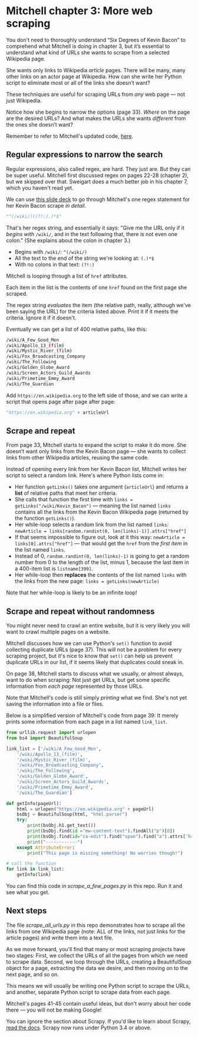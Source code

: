 # Mitchell chapter 3: More web scraping

You don't need to thoroughly understand “Six Degrees of Kevin Bacon” to comprehend what Mitchell is doing in chapter 3, but it’s essential to understand what kind of URLs she wants to scrape from a selected Wikipedia page.

She wants only links to Wikipedia *article* pages. There will be many, many other links on an actor page at Wikipedia. How can she write her Python script to eliminate most or all of the links she doesn’t want?

These techniques are useful for scraping URLs from *any* web page &mdash; not just Wikipedia.

Notice how she begins to narrow the options (page 33). *Where* on the page are the desired URLs? And what makes the URLs she wants *different* from the ones she doesn’t want?

Remember to refer to Mitchell's updated code, [here](https://github.com/REMitchell/python-scraping/tree/master/chapter3).

## Regular expressions to narrow the search

Regular expressions, also called regex, are hard. They just are. But they can be super useful. Mitchell first discussed regex on pages 22-28 (chapter 2), but we skipped over that. Sweigart does a much better job in his chapter 7, which you haven't read yet.

We can use [this slide deck](http://bit.ly/mm-scrapeCh3-slides) to go through Mitchell's one regex statement for her Kevin Bacon scrape *in detail*.

```python
"^(/wiki/)((?!:).)*$"
```

That's her regex string, and essentially it says: "Give me the URL only if it *begins with* `/wiki/`, and in the text following that, there is not even one colon." (She explains about the colon in chapter 3.)

* Begins with `/wiki/`: `^(/wiki/)`
* All the text to the end of the string we're looking at: `(.)*$`
* With no colons in that text: `(?!:)`

Mitchell is looping through a list of `href` attributes.

Each item in the list is the contents of one `href` found on the first page she scraped.

The regex string *evaluates* the item (the relative path, really, although we've been saying the URL) for the criteria listed above. Print it if it meets the criteria. Ignore it if it doesn't.

Eventually we can get a list of 400 relative paths, like this:

```bash
/wiki/A_Few_Good_Men
/wiki/Apollo_13_(film)
/wiki/Mystic_River_(film)
/wiki/Fox_Broadcasting_Company
/wiki/The_Following
/wiki/Golden_Globe_Award
/wiki/Screen_Actors_Guild_Awards
/wiki/Primetime_Emmy_Award
/wiki/The_Guardian
```

Add `https://en.wikipedia.org` to the left side of those, and we can write a script that opens page after page after page:

```python
"https://en.wikipedia.org" + articleUrl
```

## Scrape and repeat

From page 33, Mitchell starts to expand the script to make it do more. She doesn’t want only links from the Kevin Bacon page &mdash; she wants to collect links from other Wikipedia articles, reusing the same code.

Instead of opening every link from her Kevin Bacon list, Mitchell writes her script to select a random link. Here's where Python lists come in:

* Her function `getLinks()` takes one argument (`articleUrl`) and returns a **list** of relative paths that meet her criteria.
* She calls that function the first time with `links = getLinks("/wiki/Kevin_Bacon")` &mdash; meaning the list named `links` contains all the links from the Kevin Bacon Wikipedia page (returned by the function `getLinks()`).
* Her while-loop selects a random link from the list named `links`: `newArticle = links[random.randint(0, len(links)-1)].attrs["href"]`
* If that seems impossible to figure out, look at it this way: `newArticle = links[0].attrs["href"]` &mdash; that would get the `href` from the *first item* in the list named `links`.
* Instead of 0, `random.randint(0, len(links)-1)` is going to get a random number from 0 to the length of the list, minus 1, because the last item in a 400-item list is `listname[399]`.
* Her while-loop then **replaces** the contents of the list named `links` with the links from the new page: `links = getLinks(newArticle)`

Note that her while-loop is likely to be an infinite loop!

## Scrape and repeat without randomness

You might never need to crawl an entire website, but it is very likely you will want to crawl multiple pages on a website.

Mitchell discusses how we can use Python's `set()` function to avoid collecting duplicate URLs (page 37). This will not be a problem for every scraping project, but it's nice to know that `set()` can help us prevent duplicate URLs in our list, if it seems likely that duplicates could sneak in.

On page 38, Mitchell starts to discuss what we usually, or almost always, want to do when scraping: Not just get URLs, but get some specific information from *each page* represented by those URLs.

Note that Mitchell's code is still simply *printing* what we find. She's not yet saving the information into a file or files.

Below is a simplified version of Mitchell's code from page 39: It merely prints some information from each page in a list named `link_list`.

```python
from urllib.request import urlopen
from bs4 import BeautifulSoup

link_list = ['/wiki/A_Few_Good_Men',
    '/wiki/Apollo_13_(film)',
    '/wiki/Mystic_River_(film)',
    '/wiki/Fox_Broadcasting_Company',
    '/wiki/The_Following',
    '/wiki/Golden_Globe_Award',
    '/wiki/Screen_Actors_Guild_Awards',
    '/wiki/Primetime_Emmy_Award',
    '/wiki/The_Guardian']

def getInfo(pageUrl):
    html = urlopen("https://en.wikipedia.org" + pageUrl)
    bsObj = BeautifulSoup(html, "html.parser")
    try:
        print(bsObj.h1.get_text())
        print(bsObj.find(id ="mw-content-text").findAll("p")[0])
        print(bsObj.find(id="ca-edit").find("span").find("a").attrs['href'])
        print("------------")
    except AttributeError:
        print("This page is missing something! No worries though!")

# call the function
for link in link_list:
    getInfo(link)
```

You can find this code in *scrape_a_few_pages.py* in this repo. Run it and see what you get.

## Next steps

The file *scrape_all_urls.py* in this repo demonstrates how to scrape all the links from one Wikipedia page (note: ALL of the links, not just links for the article pages) and write them into a text file.

As we move forward, you’ll find that many or most scraping projects have two stages: First, we collect the URLs of all the pages from which we need to scrape data. Second, we loop through the URLs, creating a BeautifulSoup object for a page, extracting the data we desire, and then moving on to the next page, and so on.

This means we will usually be writing one Python script to scrape the URLs, and another, separate Python script to scrape data from each page.

Mitchell's pages 41-45 contain useful ideas, but don't worry about her code there &mdash; you will not be making Google!

You can ignore the section about Scrapy. If you'd like to learn about Scrapy, [read the docs](https://doc.scrapy.org/en/1.5/intro/overview.html). Scrapy now runs under Python 3.4 or above.
